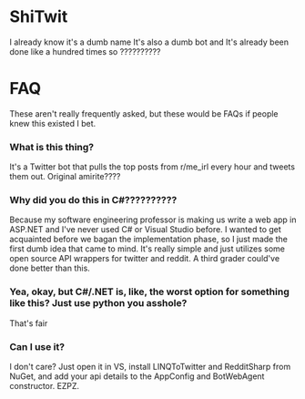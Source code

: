 # ShiTwit
I already know it's a dumb name It's also a dumb bot and It's already been done like a hundred times so ??????????

# FAQ
These aren't really frequently asked, but these would be FAQs if people knew this existed I bet.

### What is this thing?
It's a Twitter bot that pulls the top posts from r/me_irl every hour and tweets them out. Original amirite????

### Why did you do this in C#??????????
Because my software engineering professor is making us write a web app in ASP.NET and I've never used C# or Visual Studio before.
I wanted to get acquainted before we bagan the implementation phase, so I just made the first dumb idea that came to mind. It's really
simple and just utilizes some open source API wrappers for twitter and reddit. A third grader could've done better than this.

### Yea, okay, but C#/.NET is, like, the worst option for something like this? Just use python you asshole?
That's fair

### Can I use it?
I don't care? Just open it in VS, install LINQToTwitter and RedditSharp from NuGet, and add your api details to the AppConfig and BotWebAgent constructor. EZPZ.
